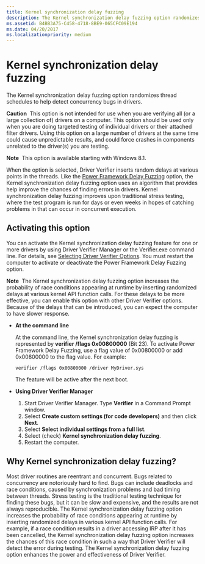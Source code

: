 ```yaml
---
title: Kernel synchronization delay fuzzing
description: The Kernel synchronization delay fuzzing option randomizes thread schedules to help detect concurrency bugs in drivers.
ms.assetid: B4BB3A75-C458-4718-8BE9-065CFC09E194
ms.date: 04/20/2017
ms.localizationpriority: medium
---
```


# Kernel synchronization delay fuzzing


The Kernel synchronization delay fuzzing option randomizes thread schedules to help detect concurrency bugs in drivers.

**Caution**  This option is not intended for use when you are verifying all (or a large collection of) drivers on a computer. This option should be used only when you are doing targeted testing of individual drivers or their attached filter drivers. Using this option on a large number of drivers at the same time could cause unpredictable results, and could force crashes in components unrelated to the driver(s) you are testing.

 

**Note**  This option is available starting with Windows 8.1.

 

When the option is selected, Driver Verifier inserts random delays at various points in the threads. Like the [Power Framework Delay Fuzzing](concurrency-stress-test.md) option, the Kernel synchronization delay fuzzing option uses an algorithm that provides help improve the chances of finding errors in drivers. Kernel synchronization delay fuzzing improves upon traditional stress testing, where the test program is run for days or even weeks in hopes of catching problems in that can occur in concurrent execution.

## <span id="Activating_this_option"></span><span id="activating_this_option"></span><span id="ACTIVATING_THIS_OPTION"></span>Activating this option


You can activate the Kernel synchronization delay fuzzing feature for one or more drivers by using Driver Verifier Manager or the Verifier.exe command line. For details, see [Selecting Driver Verifier Options](selecting-driver-verifier-options.md). You must restart the computer to activate or deactivate the Power Framework Delay Fuzzing option.

**Note**  The Kernel synchronization delay fuzzing option increases the probability of race conditions appearing at runtime by inserting randomized delays at various kernel API function calls. For these delays to be more effective, you can enable this option with other Driver Verifier options. Because of the delays that can be introduced, you can expect the computer to have slower response.

 

-   **At the command line**

    At the command line, the Kernel synchronization delay fuzzing is represented by **verifier /flags 0x00800000** (Bit 23). To activate Power Framework Delay Fuzzing, use a flag value of 0x00800000 or add 0x00800000 to the flag value. For example:

    ```
    verifier /flags 0x00800000 /driver MyDriver.sys
    ```

    The feature will be active after the next boot.

-   **Using Driver Verifier Manager**

    1.  Start Driver Verifier Manager. Type **Verifier** in a Command Prompt window.
    2.  Select **Create custom settings (for code developers)** and then click **Next**.
    3.  Select **Select individual settings from a full list**.
    4.  Select (check) **Kernel synchronization delay fuzzing**.
    5.  Restart the computer.

## <span id="Why_Kernel_synchronization_delay_fuzzing_"></span><span id="why_kernel_synchronization_delay_fuzzing_"></span><span id="WHY_KERNEL_SYNCHRONIZATION_DELAY_FUZZING_"></span>Why Kernel synchronization delay fuzzing?


Most driver routines are reentrant and concurrent. Bugs related to concurrency are notoriously hard to find. Bugs can include deadlocks and race conditions, caused by synchronization problems and bad timing between threads. Stress testing is the traditional testing technique for finding these bugs, but it can be slow and expensive, and the results are not always reproducible. The Kernel synchronization delay fuzzing option increases the probability of race conditions appearing at runtime by inserting randomized delays in various kernel API function calls. For example, if a race condition results in a driver accessing IRP after it has been cancelled, the Kernel synchronization delay fuzzing option increases the chances of this race condition in such a way that Driver Verifier will detect the error during testing. The Kernel synchronization delay fuzzing option enhances the power and effectiveness of Driver Verifier.

 

 






